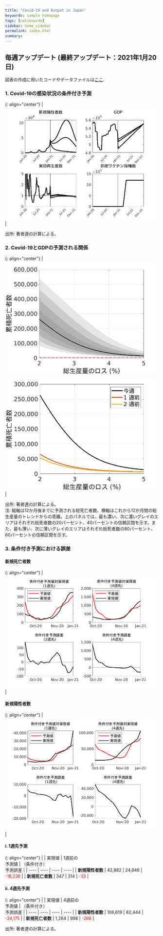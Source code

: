 ```yaml
---
title: "Covid-19 and Output in Japan"
keywords: sample homepage
tags: [nationwide]
sidebar: home_sidebar
permalink: index.html
summary:
---
```


## 毎週アップデート (最終アップデート：2021年1月20日)

図表の作成に用いたコードやデータファイルは[ここ](https://github.com/Covid19OutputJapan/Covid19OutputJapan.github.io/tree/main/_archives/).

### 1. Covid-19の感染状況の条件付き予測

{: align="center"}
|![Projection](./images/20210113/VariablesProjection_JP.png)|

出所: 著者達の計算による。

### 2. Covid-19とGDPの予測される関係

{: align="center"}
|![TradeoffUB](./images/20210113/BaselineTradeoffUB_JP.png)<br>![Tradeoff](./images/20210113/LaggedTradeoff_JP.png)|

出所: 著者達の計算による。<br> 注: 縦軸は12か月後までに予測される総死亡者数、横軸はこれから12か月間の総生産量のトレンドからの乖離。上のパネルでは、最も濃い、次に濃いグレイのエリアはそれぞれ総死者数の20パーセント、40パーセントの信頼区間を示す。また、最も薄い、次に薄いグレイのエリアはそれぞれ総死者数の80パーセント、60パーセントの信頼区間を示す。

### 3. 条件付き予測における誤差

#### 新規死亡者数

{: align="center"}
|![ForecastErrorsD](./images/20210113/ForecastErrorsD_JP.png)|

#### 新規陽性者数

{: align="center"}
|![ForecastErrorsN](./images/20210113/ForecastErrorsN_JP.png)|

#### i. 1週先予測

{: align="center"}
|    | 実現値 | 1週前の<br> 予測値 | （条件付き）<br> 予測誤差 |
| ---- | ---- | ---- | ---- |
| **新規陽性者数** |  42,882  |  24,646  | <span style="color: red; ">-18,236</span> |
| **新規死亡者数** |  347  |  314  | <span style="color: red; ">-33</span> |

#### ii. 4週先予測

{: align="center"}
|    | 実現値 | 4週前の<br> 予測値 | （条件付き）<br> 予測誤差 |
| ---- | ---- | ---- | ---- |
| **新規陽性者数** |  106,619  |  82,444  | <span style="color: red; ">-24,175</span> |
| **新規死亡者数** |  1,264  |  998  | <span style="color: red; ">-266</span> |

出所: 著者達の計算による。
